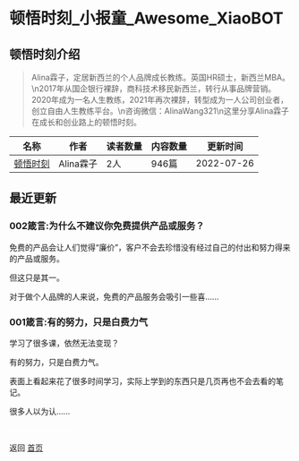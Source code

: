 # 顿悟时刻_小报童_Awesome_XiaoBOT

## 顿悟时刻介绍
> Alina霖子，定居新西兰的个人品牌成长教练。英国HR硕士，新西兰MBA。\n2017年从国企银行裸辞，商科技术移民新西兰，转行从事品牌营销。2020年成为一名人生教练，2021年再次裸辞，转型成为一人公司创业者，创立自由人生教练平台。\n咨询微信：AlinaWang321\n这里分享Alina霖子在成长和创业路上的顿悟时刻。  
  


|名称|作者|读者数量|内容数量|更新时间|
|---|---|---|---|---|
|[顿悟时刻](https://xiaobot.net/p/Alinalinzi?refer=0b133df9-27dc-423b-8101-639049001c13)|Alina霖子|2人|946篇|2022-07-26|

## 最近更新
### 002箴言:为什么不建议你免费提供产品或服务？

免费的产品会让人们觉得“廉价”，客户不会去珍惜没有经过自己的付出和努力得来的产品或服务。

但这只是其一。

对于做个人品牌的人来说，免费的产品服务会吸引一些喜......

### 001箴言:有的努力，只是白费力气

学习了很多课，依然无法变现？

有的努力，只是白费力气。

表面上看起来花了很多时间学习，实际上学到的东西只是几页再也不会去看的笔记。

很多人以为认......


<a href="https://github.com/Reno9527/awesome-xiaobot" style="color: white; text-decoration: none;">awesome-xiaobot</a>

返回 [首页](../README.md)
